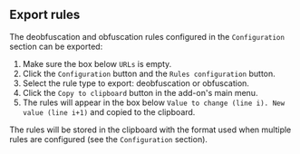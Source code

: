 ## Export rules

The deobfuscation and obfuscation rules configured in the `Configuration` section can be exported:

1. Make sure the box below `URLs` is empty.
2. Click the `Configuration` button and the `Rules configuration` button.
3. Select the rule type to export: deobfuscation or obfuscation.
4. Click the `Copy to clipboard` button in the add-on's main menu.
5. The rules will appear in the box below `Value to change (line i). New value (line i+1)` and copied to the clipboard.

The rules will be stored in the clipboard with the format used when multiple rules are configured (see the `Configuration` section).
